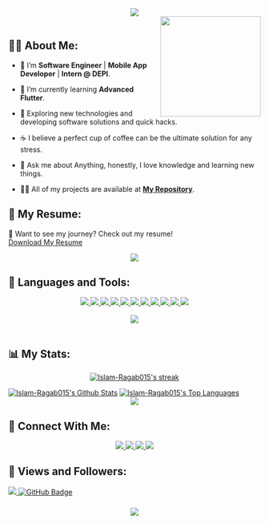 <div align="center">
    <img src="https://readme-typing-svg.herokuapp.com/?font=Righteous&size=35&center=true&vCenter=true&width=500&height=70&duration=4000&lines=Hello+World!+👋;+I'm+Islam+Elsherif+😎;" />
</div>

<img align='right' src='https://user-images.githubusercontent.com/5713670/87202985-820dcb80-c2b6-11ea-9f56-7ec461c497c3.gif' width='200'>

<br>

## 🙋‍♂️ About Me:

- 🔭 I’m **Software Engineer** | **Mobile App Developer** | **Intern @ DEPI**.

- 🌱 I’m currently learning **Advanced Flutter**.

- 🤔   Exploring new technologies and developing software solutions and quick hacks.

- ☕   I believe a perfect cup of coffee can be the ultimate solution for any stress.

- 💬 Ask me about Anything, honestly, I love knowledge and learning new things.

- 👨‍💻 All of my projects are available at **[My Repository](https://github.com/Islam-Ragab015?tab=repositories)**.


## 📄 My Resume:

🌟 Want to see my journey? Check out my resume!  
[Download My Resume](https://drive.google.com/drive/folders/11ATSzyw-cuNiW1_TzcsJfl9aqcMPCQvP?usp=sharing) 

<div align="center">
    <img src="https://img.shields.io/badge/Resume-0077B5?style=for-the-badge&logo=googledrive&logoColor=white" />
</div>

## 🚀 Languages and Tools:
<div align="center">
    <a href="https://flutter.dev/" target="_blank">
        <img src="https://skillicons.dev/icons?i=flutter" />
    </a>
    <a href="https://dart.dev/" target="_blank">
        <img src="https://skillicons.dev/icons?i=dart" />
    </a>
    <a href="https://firebase.google.com/" target="_blank">
        <img src="https://skillicons.dev/icons?i=firebase" />
    </a>
    <a href="https://en.cppreference.com/" target="_blank">
        <img src="https://skillicons.dev/icons?i=cpp" />
    </a>
    <a href="https://www.java.com/en/" target="_blank">
        <img src="https://skillicons.dev/icons?i=java" />
    </a>
    <a href="https://www.python.org/" target="_blank">
        <img src="https://skillicons.dev/icons?i=python" />
    </a>
    <a href="https://github.com/" target="_blank">
        <img src="https://skillicons.dev/icons?i=github" />
    </a>
    <a href="https://developer.android.com/studio" target="_blank">
        <img src="https://skillicons.dev/icons?i=androidstudio" />
    </a>
    <a href="https://code.visualstudio.com/" target="_blank">
        <img src="https://skillicons.dev/icons?i=vscode" />
    </a>
    <a href="https://www.figma.com/" target="_blank">
        <img src="https://skillicons.dev/icons?i=figma" />
    </a>
    <a href="https://www.postman.com/" target="_blank">
        <img src="https://skillicons.dev/icons?i=postman" />
    </a>
</div>

<br>
<div align="center">
    <img src="https://user-images.githubusercontent.com/73097560/115834477-dbab4500-a447-11eb-908a-139a6edaec5c.gif" />
</div>
<br>

## 📊 My Stats:

<p align="center">
    <a href="https://github.com/Islam-Ragab015/github-readme-streak-stats">
        <img title="🔥 Get streak stats for your profile at git.io/streak-stats" alt="Islam-Ragab015's streak" src="https://github-readme-streak-stats.herokuapp.com/?user=Islam-Ragab015&theme=black-ice&hide_border=true&stroke=0000&background=060A0CD0"/>
    </a>
</p>
<a href="https://github.com/Islam-Ragab015/github-readme-stats"><img alt="Islam-Ragab015's Github Stats" src="https://github-readme-stats.vercel.app/api?username=Islam-Ragab015&show_icons=true&count_private=true&theme=react&hide_border=true&bg_color=0D1117" /></a>
<a href="https://github.com/Islam-Ragab015/github-readme-stats"><img alt="Islam-Ragab015's Top Languages" src="https://github-readme-stats.vercel.app/api/top-langs/?username=Islam-Ragab015&langs_count=8&count_private=true&layout=compact&theme=react&hide_border=true&bg_color=0D1117" /></a>

<br>
<div align="center">
    <img src="https://user-images.githubusercontent.com/73097560/115834477-dbab4500-a447-11eb-908a-139a6edaec5c.gif" />
</div>
<be>

## 🤝 Connect With Me:

<div align="center">
    <a href="https://www.linkedin.com/in/islam-elsherif/" target="_blank">
        <img src="https://img.shields.io/badge/LinkedIn-0077B5?style=for-the-badge&logo=linkedin&logoColor=white" />
    </a>
    <a href="mailto:islaminreallife@gmail.com">
    <img src="https://img.shields.io/badge/Gmail-333333?style=for-the-badge&logo=gmail&logoColor=red" />
    </a>
    <a href="https://mostaql.com/u/Islam_Elsherif" target="_blank">
        <img src="https://img.shields.io/badge/Mostaql-0077B5?style=for-the-badge&logoColor=white" />
    </a>
    <a href="https://www.facebook.com/profile.php?id=100094027563398" target="_blank">
        <img src="https://img.shields.io/badge/Facebook-1877F2?style=for-the-badge&logo=facebook&logoColor=white" />
    </a>
</div>


## 💜 Views and Followers:

<a href="https://github.com/Islam-Ragab015/github-profile-views-counter">
    <img src="https://komarev.com/ghpvc/?username=Islam-Ragab015">
</a>
<a href="https://github.com/Islam-Ragab015?tab=followers"><img src="https://img.shields.io/github/followers/Islam-Ragab015?label=Followers&style=social" alt="GitHub Badge"></a>
<h3 align="center">
    <img src="https://readme-typing-svg.herokuapp.com/?font=Righteous&size=25&center=true&vCenter=true&width=500&height=70&duration=4000&lines=Thanks+for+visiting!+❤️;+Shoot+me+a+message+on+Linkedin!;I'm+Long+Life+Learner">
</h3>

<br/>
